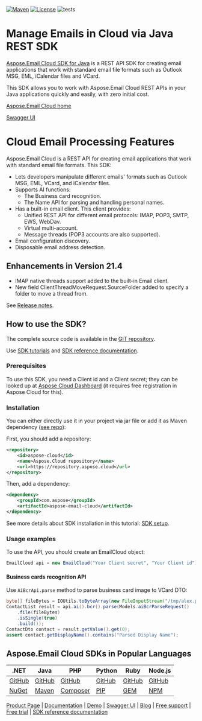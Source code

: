 [![Maven](https://img.shields.io/maven-metadata/v?metadataUrl=https%3A%2F%2Frepository.aspose.cloud%2Frepo%2Fcom%2Faspose%2Faspose-email-cloud%2Fmaven-metadata.xml)](https://repository.aspose.cloud/repo/com/aspose/aspose-email-cloud/) [![License](https://img.shields.io/github/license/aspose-email-cloud/aspose-email-cloud-java)](https://repository.aspose.cloud/repo/com/aspose/aspose-email-cloud/) ![tests](https://github.com/aspose-email-cloud/aspose-email-cloud-java/workflows/tests/badge.svg)

# Manage Emails in Cloud via Java REST SDK

[Aspose.Email Cloud SDK for Java](https://products.aspose.cloud/email/java) is a REST API SDK for creating email applications that work with standard email file formats such as Outlook MSG, EML, iCalendar files and VCard.

This SDK allows you to work with Aspose.Email Cloud REST APIs in your Java applications quickly and easily, with zero initial cost.

[Aspose.Email Cloud home](https://products.aspose.cloud/email/family)  

[Swagger UI](https://apireference.aspose.cloud/email/)  

# Cloud Email Processing Features
Aspose.Email Cloud is a REST API for creating email applications that work with standard email file formats. This SDK:
- Lets developers manipulate different emails' formats such as Outlook MSG, EML, VCard, and iCalendar files.
- Supports AI functions:
    - The Business card recognition.
    - The Name API for parsing and handling personal names.
- Has a built-in email client. This client provides:
    - Unified REST API for different email protocols: IMAP, POP3, SMTP, EWS, WebDav.
    - Virtual multi-account.
    - Message threads (POP3 accounts are also supported).
- Email configuration discovery.
- Disposable email address detection.

## Enhancements in Version 21.4

- IMAP native threads support added to the built-in Email client.
- New field ClientThreadMoveRequest.SourceFolder added to specify a folder to move a thread from.

See [Release notes](https://docs.aspose.cloud/email/aspose-email-cloud-21-4-release-notes/).

## How to use the SDK?
The complete source code is available in the [GIT repository](https://github.com/aspose-email-cloud/aspose-email-cloud-java/tree/master/src/main/java/com/aspose/email/cloud/sdk).

Use [SDK tutorials](https://docs.aspose.cloud/email/sdk-tutorials/) and [SDK reference documentation](https://docs.aspose.cloud/email/reference-api/).

### Prerequisites
To use this SDK, you need a Client id and a Client secret; they can be looked up at [Aspose Cloud Dashboard](https://dashboard.aspose.cloud/#/apps) (it requires free registration in Aspose Cloud for this).

### Installation
You can either directly use it in your project via jar file or add it as Maven dependency ([see repo](https://repository.aspose.cloud/repo/com/aspose/aspose-email-cloud/)):

First, you should add a repository:
```xml
<repository>
    <id>aspose-cloud</id>
    <name>Aspose.Cloud repository</name>
    <url>https://repository.aspose.cloud</url>
</repository>
```
Then, add a dependency:
```xml
<dependency>
    <groupId>com.aspose</groupId>
    <artifactId>aspose-email-cloud</artifactId>
</dependency>
```

See more details about SDK installation in this tutorial: [SDK setup](https://docs.aspose.cloud/email/sdk-setup/).

### Usage examples
To use the API, you should create an EmailCloud object:
```java
EmailCloud api = new EmailCloud("Your Client secret", "Your Client id");
```

#### Business cards recognition API
Use `AiBcrApi.parse` method to parse business card image to VCard DTO:

```java
byte[] fileBytes = IOUtils.toByteArray(new FileInputStream("/tmp/alex.png"));
ContactList result = api.ai().bcr().parse(Models.aiBcrParseRequest()
    .file(fileBytes)
    .isSingle(true)
    .build());
ContactDto contact = result.getValue().get(0);
assert contact.getDisplayName().contains("Parsed Display Name");
```

## Aspose.Email Cloud SDKs in Popular Languages

| .NET | Java | PHP | Python | Ruby | Node.js |
|------|------|-----|--------|------|---------|
| [GitHub](https://github.com/aspose-email-cloud/aspose-email-cloud-dotnet) | [GitHub](https://github.com/aspose-email-cloud/aspose-email-cloud-java) | [GitHub](https://github.com/aspose-email-cloud/aspose-email-cloud-php) | [GitHub](https://github.com/aspose-email-cloud/aspose-email-cloud-python) | [GitHub](https://github.com/aspose-email-cloud/aspose-email-cloud-ruby)  | [GitHub](https://github.com/aspose-email-cloud/aspose-email-cloud-node) | [GitHub](https://github.com/aspose-email-cloud/aspose-email-cloud-android) | [GitHub](https://github.com/aspose-email-cloud/aspose-email-cloud-swift)|[GitHub](https://github.com/aspose-email-cloud/aspose-email-cloud-dart) |[GitHub](https://github.com/aspose-email-cloud/aspose-email-cloud-go) |
| [NuGet](https://www.nuget.org/packages/Aspose.Email-Cloud/) | [Maven](https://repository.aspose.cloud/webapp/#/artifacts/browse/tree/General/repo/com/aspose/aspose-email-cloud) | [Composer](https://packagist.org/packages/aspose/aspose-email-cloud) | [PIP](https://pypi.org/project/aspose.email-cloud/) | [GEM](https://rubygems.org/gems/aspose_email_cloud)  | [NPM](https://www.npmjs.com/package/@asposecloud/aspose-email-cloud) |

[Product Page](https://products.aspose.cloud/email/java) | [Documentation](https://docs.aspose.cloud/email/) | [Demo](https://products.aspose.app/email/family) | [Swagger UI](https://apireference.aspose.cloud/email/) | [Blog](https://blog.aspose.cloud/category/email/) | [Free support](https://forum.aspose.cloud/c/email) | [Free trial](https://dashboard.aspose.cloud/#/apps) | [SDK reference documentation](https://docs.aspose.cloud/email/reference-api)